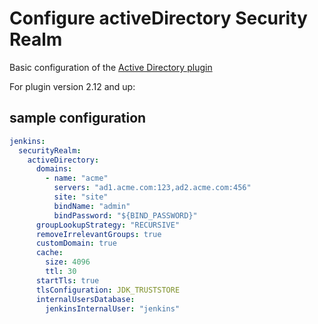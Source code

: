 # Configure activeDirectory Security Realm

Basic configuration of the [Active Directory plugin](https://plugins.jenkins.io/active-directory)

For plugin version 2.12 and up:

## sample configuration

```yaml
jenkins:
  securityRealm:
    activeDirectory:
      domains:
        - name: "acme"
          servers: "ad1.acme.com:123,ad2.acme.com:456"
          site: "site"
          bindName: "admin"
          bindPassword: "${BIND_PASSWORD}"
      groupLookupStrategy: "RECURSIVE"
      removeIrrelevantGroups: true
      customDomain: true
      cache:
        size: 4096
        ttl: 30
      startTls: true
      tlsConfiguration: JDK_TRUSTSTORE
      internalUsersDatabase:
        jenkinsInternalUser: "jenkins"
```
